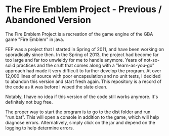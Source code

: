 The Fire Emblem Project - Previous / Abandoned Version
===

The Fire Emblem Project is a recreation of the game engine of the GBA game "Fire Emblem" in java. 

FEP was a project that I started in Spring of 2011, and have been working on sporadically since then. 
In the Spring of 2013, the project had become far too large and far too unwieldy for me to handle anymore. Years of not-so-solid practices and the cruft that comes along with a "learn-as-you-go" approach had made it very difficult to further develop the program. 
At over 12,000 lines of source with poor encapsulation and no unit tests, I decided to abandon this version and start fresh again. This repository is a record of the code as it was before I wiped the slate clean. 

Notably, I have no idea if this version of the code still works anymore. It's definitely not bug free.

The proper way to start the program is to go to the dist folder and run "run.bat". This will open a console in addition to the game, which will help diagnose errors. Alternatively, simply click on the jar and depend on the logging to help determine errors.
